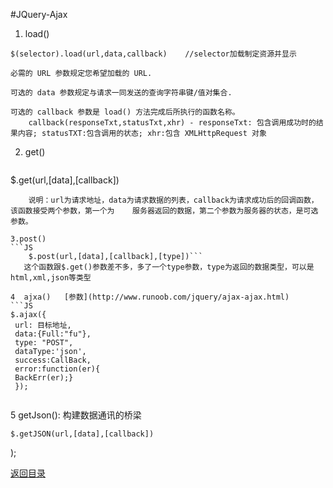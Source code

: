 #JQuery-Ajax
1. load()
```JS
$(selector).load(url,data,callback)    //selector加载制定资源并显示 
```
    必需的 URL 参数规定您希望加载的 URL.

    可选的 data 参数规定与请求一同发送的查询字符串键/值对集合.

    可选的 callback 参数是 load() 方法完成后所执行的函数名称。
        callback(responseTxt,statusTxt,xhr) - responseTxt: 包含调用成功时的结果内容; statusTXT:包含调用的状态; xhr:包含 XMLHttpRequest 对象
    
2. get()
    ```JS
$.get(url,[data],[callback])
```
    说明：url为请求地址，data为请求数据的列表，callback为请求成功后的回调函数，该函数接受两个参数，第一个为    服务器返回的数据，第二个参数为服务器的状态，是可选参数。

3.post()
```JS
    $.post(url,[data],[callback],[type])```
   这个函数跟$.get()参数差不多，多了一个type参数，type为返回的数据类型，可以是html,xml,json等类型

4  ajxa()   [参数](http://www.runoob.com/jquery/ajax-ajax.html)
```JS
$.ajax({  
 url: 目标地址, 
 data:{Full:"fu"}, 
 type: "POST", 
 dataType:'json', 
 success:CallBack, 
 error:function(er){ 
 BackErr(er);} 
 });
 
```

5 getJson():    构建数据通讯的桥梁
    
```JS
$.getJSON(url,[data],[callback])
```


);


[返回目录](README.md)